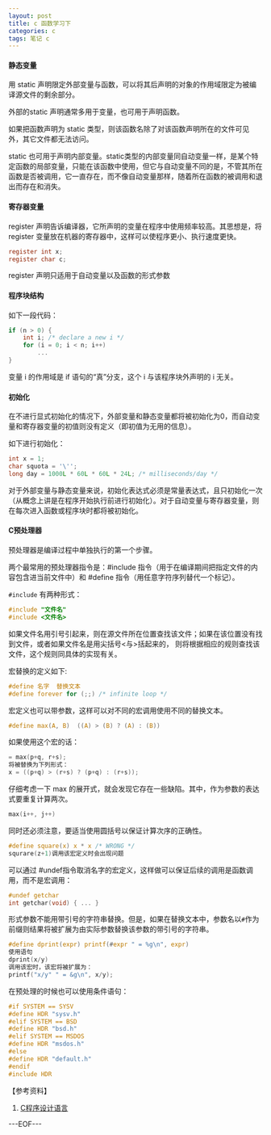 ```yaml
---
layout: post
title: c 函数学习下
categories: c
tags: 笔记 c
---
```


#### 静态变量

用 static 声明限定外部变量与函数，可以将其后声明的对象的作用域限定为被编译源文件的剩余部分。

外部的static 声明通常多用于变量，也可用于声明函数。

如果把函数声明为 static 类型，则该函数名除了对该函数声明所在的文件可见外，其它文件都无法访问。

static 也可用于声明内部变量。static类型的内部变量同自动变量一样，是某个特定函数的局部变量，只能在该函数中使用，但它与自动变量不同的是，不管其所在函数是否被调用，它一直存在，而不像自动变量那样，随着所在函数的被调用和退出而存在和消失。

#### 寄存器变量

register 声明告诉编译器，它所声明的变量在程序中使用频率较高。其思想是，将 register 变量放在机器的寄存器中，这样可以使程序更小、执行速度更快。

```c
register int x;
register char c;
```

register 声明只适用于自动变量以及函数的形式参数

#### 程序块结构

如下一段代码：

```c
if (n > 0) {
	int i; /* declare a new i */
	for (i = 0; i < n; i++)
		...
}
```

变量 i 的作用域是 if 语句的“真”分支，这个 i 与该程序块外声明的 i 无关。

#### 初始化

在不进行显式初始化的情况下，外部变量和静态变量都将被初始化为0，而自动变量和寄存器变量的初值则没有定义（即初值为无用的信息）。

如下进行初始化：

```c
int x = 1;
char squota = '\'';
long day = 1000L * 60L * 60L * 24L; /* milliseconds/day */
```

对于外部变量与静态变量来说，初始化表达式必须是常量表达式，且只初始化一次（从概念上讲是在程序开始执行前进行初始化）。对于自动变量与寄存器变量，则在每次进入函数或程序块时都将被初始化。

#### C预处理器

预处理器是编译过程中单独执行的第一个步骤。

两个最常用的预处理器指令是：#include 指令（用于在编译期间把指定文件的内容包含进当前文件中）和 #define 指令（用任意字符序列替代一个标记）。

`#include` 有两种形式：

```c
#include "文件名"
#include <文件名>
```

如果文件名用引号引起来，则在源文件所在位置查找该文件；如果在该位置没有找到文件，或者如果文件名是用尖括号<与>括起来的，
则将根据相应的规则查找该文件，这个规则同具体的实现有关。

宏替换的定义如下:

```c
#define 名字  替换文本
#define forever for (;;) /* infinite loop */
```

宏定义也可以带参数，这样可以对不同的宏调用使用不同的替换文本。

```c
#define max(A, B)  ((A) > (B) ? (A) : (B))
```

如果使用这个宏的话：

```c
= max(p+q, r+s);
将被替换为下列形式：
x = ((p+q) > (r+s) ? (p+q) : (r+s));
```

仔细考虑一下 max 的展开式，就会发现它存在一些缺陷。其中，作为参数的表达式要重复计算两次。

```c
max(i++, j++)
```

同时还必须注意，要适当使用圆括号以保证计算次序的正确性。

```c
#define square(x) x * x /* WRONG */
squrare(z+1)调用该宏定义时会出现问题
```

可以通过 #undef指令取消名字的宏定义，这样做可以保证后续的调用是函数调用，而不是宏调用：

```c
#undef getchar
int getchar(void) { ... }
```

形式参数不能用带引号的字符串替换。但是，如果在替换文本中，参数名以`#`作为前缀则结果将被扩展为由实际参数替换该参数的带引号的字符串。

```c
#define dprint(expr) printf(#expr " = %g\n", expr)
使用语句
dprint(x/y)
调用该宏时，该宏将被扩展为：
printf("x/y" " = &g\n", x/y);
```

在预处理的时候也可以使用条件语句：

```c
#if SYSTEM == SYSV
#define HDR "sysv.h"
#elif SYSTEM == BSD
#define HDR "bsd.h"
#elif SYSTEM == MSDOS
#define HDR "msdos.h"
#else
#define HDR "default.h"
#endif
#include HDR
```

【参考资料】

1. [C程序设计语言 ](http://book.douban.com/subject/1139336/)

---EOF---
